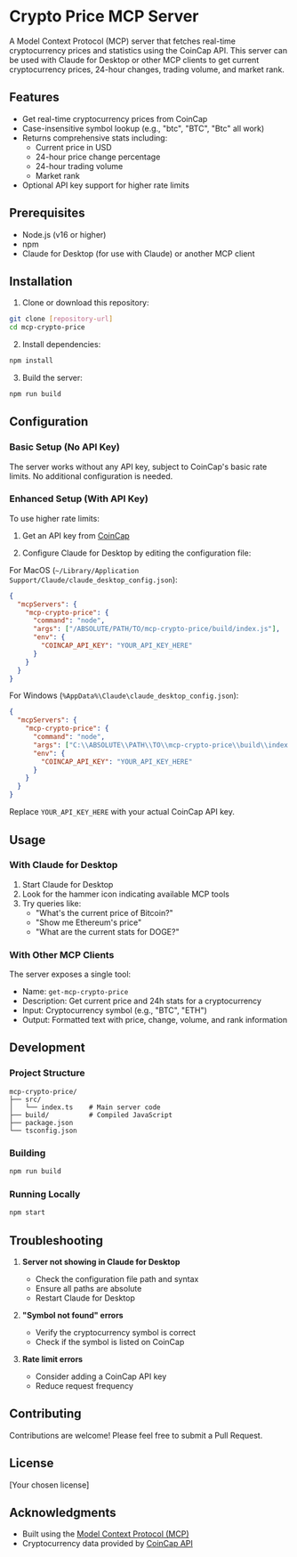 # Crypto Price MCP Server

A Model Context Protocol (MCP) server that fetches real-time cryptocurrency prices and statistics using the CoinCap API. This server can be used with Claude for Desktop or other MCP clients to get current cryptocurrency prices, 24-hour changes, trading volume, and market rank.

## Features

- Get real-time cryptocurrency prices from CoinCap
- Case-insensitive symbol lookup (e.g., "btc", "BTC", "Btc" all work)
- Returns comprehensive stats including:
  - Current price in USD
  - 24-hour price change percentage
  - 24-hour trading volume
  - Market rank
- Optional API key support for higher rate limits

## Prerequisites

- Node.js (v16 or higher)
- npm
- Claude for Desktop (for use with Claude) or another MCP client

## Installation

1. Clone or download this repository:

```bash
git clone [repository-url]
cd mcp-crypto-price
```

2. Install dependencies:

```bash
npm install
```

3. Build the server:

```bash
npm run build
```

## Configuration

### Basic Setup (No API Key)

The server works without any API key, subject to CoinCap's basic rate limits. No additional configuration is needed.

### Enhanced Setup (With API Key)

To use higher rate limits:

1. Get an API key from [CoinCap](https://coincap.io/)

2. Configure Claude for Desktop by editing the configuration file:

For MacOS (`~/Library/Application Support/Claude/claude_desktop_config.json`):

```json
{
  "mcpServers": {
    "mcp-crypto-price": {
      "command": "node",
      "args": ["/ABSOLUTE/PATH/TO/mcp-crypto-price/build/index.js"],
      "env": {
        "COINCAP_API_KEY": "YOUR_API_KEY_HERE"
      }
    }
  }
}
```

For Windows (`%AppData%\Claude\claude_desktop_config.json`):

```json
{
  "mcpServers": {
    "mcp-crypto-price": {
      "command": "node",
      "args": ["C:\\ABSOLUTE\\PATH\\TO\\mcp-crypto-price\\build\\index.js"],
      "env": {
        "COINCAP_API_KEY": "YOUR_API_KEY_HERE"
      }
    }
  }
}
```

Replace `YOUR_API_KEY_HERE` with your actual CoinCap API key.

## Usage

### With Claude for Desktop

1. Start Claude for Desktop
2. Look for the hammer icon indicating available MCP tools
3. Try queries like:
   - "What's the current price of Bitcoin?"
   - "Show me Ethereum's price"
   - "What are the current stats for DOGE?"

### With Other MCP Clients

The server exposes a single tool:

- Name: `get-mcp-crypto-price`
- Description: Get current price and 24h stats for a cryptocurrency
- Input: Cryptocurrency symbol (e.g., "BTC", "ETH")
- Output: Formatted text with price, change, volume, and rank information

## Development

### Project Structure

```
mcp-crypto-price/
├── src/
│   └── index.ts    # Main server code
├── build/          # Compiled JavaScript
├── package.json
└── tsconfig.json
```

### Building

```bash
npm run build
```

### Running Locally

```bash
npm start
```

## Troubleshooting

1. **Server not showing in Claude for Desktop**

   - Check the configuration file path and syntax
   - Ensure all paths are absolute
   - Restart Claude for Desktop

2. **"Symbol not found" errors**

   - Verify the cryptocurrency symbol is correct
   - Check if the symbol is listed on CoinCap

3. **Rate limit errors**
   - Consider adding a CoinCap API key
   - Reduce request frequency

## Contributing

Contributions are welcome! Please feel free to submit a Pull Request.

## License

[Your chosen license]

## Acknowledgments

- Built using the [Model Context Protocol (MCP)](https://github.com/anthropics/mcp)
- Cryptocurrency data provided by [CoinCap API](https://coincap.io/)
